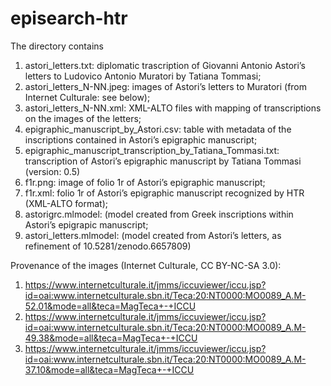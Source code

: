 # episearch-htr

The directory contains
1. astori_letters.txt: diplomatic trascription of Giovanni Antonio Astori’s letters to Ludovico Antonio Muratori by Tatiana Tommasi;
2. astori_letters_N-NN.jpeg: images of Astori’s letters to Muratori (from Internet Culturale: see below);
3. astori_letters_N-NN.xml: XML-ALTO files with mapping of transcriptions on the images of the letters;
4. epigraphic_manuscript_by_Astori.csv: table with metadata of the inscriptions contained in Astori’s epigraphic manuscript;
5. epigraphic_manuscript_transcription_by_Tatiana_Tommasi.txt: transcription of Astori’s epigraphic manuscript by Tatiana Tommasi (version: 0.5)
6. f1r.png: image of folio 1r of Astori’s epigraphic manuscript;
7. f1r.xml: folio 1r of Astori’s epigraphic manuscript recognized by HTR (XML-ALTO format);
8. astorigrc.mlmodel: (model created from Greek inscriptions within Astori’s epigrapic manuscript;
9. astori_letters.mlmodel:  (model created from Astori’s letters, as refinement of 10.5281/zenodo.6657809)

Provenance of the images (Internet Culturale, CC BY-NC-SA 3.0):
1. https://www.internetculturale.it/jmms/iccuviewer/iccu.jsp?id=oai:www.internetculturale.sbn.it/Teca:20:NT0000:MO0089_A.M-52.01&mode=all&teca=MagTeca+-+ICCU
2. https://www.internetculturale.it/jmms/iccuviewer/iccu.jsp?id=oai:www.internetculturale.sbn.it/Teca:20:NT0000:MO0089_A.M-49.38&mode=all&teca=MagTeca+-+ICCU
3. https://www.internetculturale.it/jmms/iccuviewer/iccu.jsp?id=oai:www.internetculturale.sbn.it/Teca:20:NT0000:MO0089_A.M-37.10&mode=all&teca=MagTeca+-+ICCU

